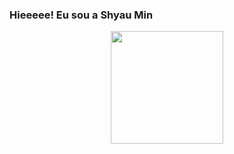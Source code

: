 ### Hieeeee! Eu sou a Shyau Min

<div align="center">
  <a href="https://github.com/shyaumin">
  <img height="180em" src="https://github-readme-stats.vercel.app/api?username=ShyauMin&show_icons=true&theme=dracula&include_all_commits=true&count_private=true"/>
</div>
